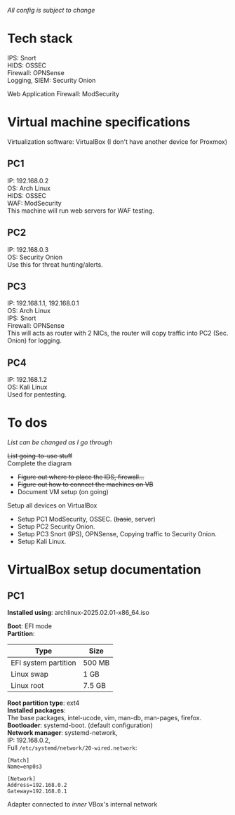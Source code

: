 _All config is subject to change_

# Tech stack

IPS: Snort  
HIDS: OSSEC  
Firewall: OPNSense  
Logging, SIEM: Security Onion  

Web Application Firewall: ModSecurity  

# Virtual machine specifications

Virtualization software: VirtualBox (I don't have another device for Proxmox)

## PC1

IP: 192.168.0.2  
OS: Arch Linux  
HIDS: OSSEC  
WAF: ModSecurity  
This machine will run web servers for WAF testing.  

## PC2

IP: 192.168.0.3  
OS: Security Onion  
Use this for threat hunting/alerts.  

## PC3

IP: 192.168.1.1, 192.168.0.1  
OS: Arch Linux  
IPS: Snort  
Firewall: OPNSense  
This will acts as router with 2 NICs, the router will copy traffic into PC2 (Sec. Onion) for logging.  

## PC4

IP: 192.168.1.2  
OS: Kali Linux  
Used for pentesting.  
  
# To dos

_List can be changed as I go through_

~~List going-to-use stuff~~  
Complete the diagram  
- ~~Figure out where to place the IDS, firewall...~~  
- ~~Figure out how to connect the machines on VB~~   
- Document VM setup (on going) 

Setup all devices on VirtualBox  

- Setup PC1 ModSecurity, OSSEC. (~~basic~~, server)
- Setup PC2 Security Onion.
- Setup PC3 Snort (IPS), OPNSense, Copying traffic to Security Onion.
- Setup Kali Linux.

# VirtualBox setup documentation

## PC1

**Installed using**: archlinux-2025.02.01-x86_64.iso

**Boot**: EFI mode  
**Partition**:

| Type | Size |
| --- | --- |
| EFI system partition | 500 MB |
| Linux swap | 1 GB |
| Linux root | 7.5 GB |

**Root partition type**: ext4  
**Installed packages**:  
The base packages, intel-ucode, vim, man-db, man-pages, firefox.   
**Bootloader**: systemd-boot. (default configuration)  
**Network manager**: 
systemd-network,  
IP: 192.168.0.2,  
Full `/etc/systemd/network/20-wired.network`:  

```
[Match]
Name=enp0s3

[Network]
Address=192.168.0.2
Gateway=192.168.0.1
```

Adapter connected to *inner* VBox's internal network
